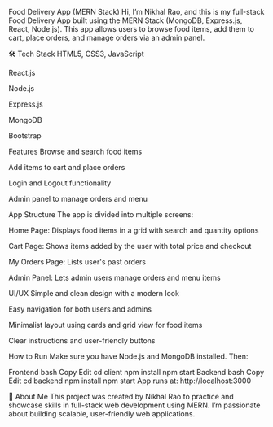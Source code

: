 Food Delivery App (MERN Stack)
Hi, I’m Nikhal Rao, and this is my full-stack Food Delivery App built using the MERN Stack (MongoDB, Express.js, React, Node.js). This app allows users to browse food items, add them to cart, place orders, and manage orders via an admin panel.

🛠️ Tech Stack
HTML5, CSS3, JavaScript

React.js

Node.js

Express.js

MongoDB

Bootstrap

Features
Browse and search food items

Add items to cart and place orders

Login and Logout functionality

Admin panel to manage orders and menu

App Structure
The app is divided into multiple screens:

Home Page: Displays food items in a grid with search and quantity options

Cart Page: Shows items added by the user with total price and checkout

My Orders Page: Lists user's past orders

Admin Panel: Lets admin users manage orders and menu items

UI/UX
Simple and clean design with a modern look

Easy navigation for both users and admins

Minimalist layout using cards and grid view for food items

Clear instructions and user-friendly buttons

How to Run
Make sure you have Node.js and MongoDB installed. Then:

Frontend
bash
Copy
Edit
cd client
npm install
npm start
Backend
bash
Copy
Edit
cd backend
npm install
npm start
App runs at: http://localhost:3000

🙌 About Me
This project was created by Nikhal Rao to practice and showcase skills in full-stack web development using MERN. I’m passionate about building scalable, user-friendly web applications.
